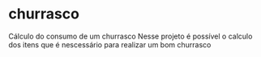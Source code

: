 # churrasco
Cálculo do consumo de um churrasco
Nesse projeto é possível  o calculo dos itens que é nescessário para realizar um bom churrasco
